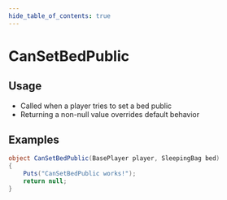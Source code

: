 ```yaml
---
hide_table_of_contents: true
---
```


# CanSetBedPublic

## Usage

* Called when a player tries to set a bed public
* Returning a non-null value overrides default behavior

## Examples

```csharp title=""
object CanSetBedPublic(BasePlayer player, SleepingBag bed)
{
    Puts("CanSetBedPublic works!");
    return null;
}
```
